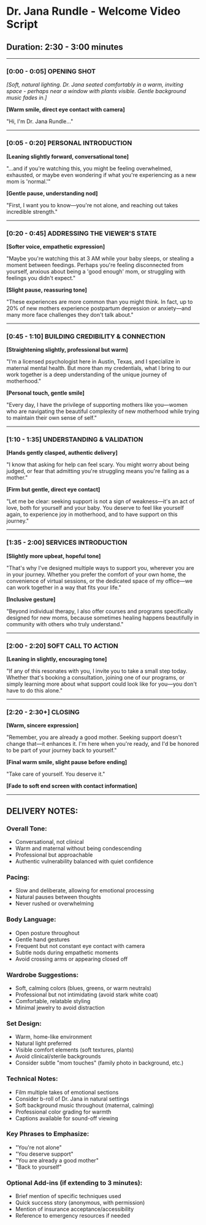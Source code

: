 # Dr. Jana Rundle - Welcome Video Script
## Duration: 2:30 - 3:00 minutes

---

### [0:00 - 0:05] OPENING SHOT
*[Soft, natural lighting. Dr. Jana seated comfortably in a warm, inviting space - perhaps near a window with plants visible. Gentle background music fades in.]*

**[Warm smile, direct eye contact with camera]**

"Hi, I'm Dr. Jana Rundle..."

---

### [0:05 - 0:20] PERSONAL INTRODUCTION
**[Leaning slightly forward, conversational tone]**

"...and if you're watching this, you might be feeling overwhelmed, exhausted, or maybe even wondering if what you're experiencing as a new mom is 'normal.'"

**[Gentle pause, understanding nod]**

"First, I want you to know—you're not alone, and reaching out takes incredible strength."

---

### [0:20 - 0:45] ADDRESSING THE VIEWER'S STATE
**[Softer voice, empathetic expression]**

"Maybe you're watching this at 3 AM while your baby sleeps, or stealing a moment between feedings. Perhaps you're feeling disconnected from yourself, anxious about being a 'good enough' mom, or struggling with feelings you didn't expect."

**[Slight pause, reassuring tone]**

"These experiences are more common than you might think. In fact, up to 20% of new mothers experience postpartum depression or anxiety—and many more face challenges they don't talk about."

---

### [0:45 - 1:10] BUILDING CREDIBILITY & CONNECTION
**[Straightening slightly, professional but warm]**

"I'm a licensed psychologist here in Austin, Texas, and I specialize in maternal mental health. But more than my credentials, what I bring to our work together is a deep understanding of the unique journey of motherhood."

**[Personal touch, gentle smile]**

"Every day, I have the privilege of supporting mothers like you—women who are navigating the beautiful complexity of new motherhood while trying to maintain their own sense of self."

---

### [1:10 - 1:35] UNDERSTANDING & VALIDATION
**[Hands gently clasped, authentic delivery]**

"I know that asking for help can feel scary. You might worry about being judged, or fear that admitting you're struggling means you're failing as a mother."

**[Firm but gentle, direct eye contact]**

"Let me be clear: seeking support is not a sign of weakness—it's an act of love, both for yourself and your baby. You deserve to feel like yourself again, to experience joy in motherhood, and to have support on this journey."

---

### [1:35 - 2:00] SERVICES INTRODUCTION
**[Slightly more upbeat, hopeful tone]**

"That's why I've designed multiple ways to support you, wherever you are in your journey. Whether you prefer the comfort of your own home, the convenience of virtual sessions, or the dedicated space of my office—we can work together in a way that fits your life."

**[Inclusive gesture]**

"Beyond individual therapy, I also offer courses and programs specifically designed for new moms, because sometimes healing happens beautifully in community with others who truly understand."

---

### [2:00 - 2:20] SOFT CALL TO ACTION
**[Leaning in slightly, encouraging tone]**

"If any of this resonates with you, I invite you to take a small step today. Whether that's booking a consultation, joining one of our programs, or simply learning more about what support could look like for you—you don't have to do this alone."

---

### [2:20 - 2:30+] CLOSING
**[Warm, sincere expression]**

"Remember, you are already a good mother. Seeking support doesn't change that—it enhances it. I'm here when you're ready, and I'd be honored to be part of your journey back to yourself."

**[Final warm smile, slight pause before ending]**

"Take care of yourself. You deserve it."

**[Fade to soft end screen with contact information]**

---

## DELIVERY NOTES:

### Overall Tone:
- Conversational, not clinical
- Warm and maternal without being condescending
- Professional but approachable
- Authentic vulnerability balanced with quiet confidence

### Pacing:
- Slow and deliberate, allowing for emotional processing
- Natural pauses between thoughts
- Never rushed or overwhelming

### Body Language:
- Open posture throughout
- Gentle hand gestures
- Frequent but not constant eye contact with camera
- Subtle nods during empathetic moments
- Avoid crossing arms or appearing closed off

### Wardrobe Suggestions:
- Soft, calming colors (blues, greens, or warm neutrals)
- Professional but not intimidating (avoid stark white coat)
- Comfortable, relatable styling
- Minimal jewelry to avoid distraction

### Set Design:
- Warm, home-like environment
- Natural light preferred
- Visible comfort elements (soft textures, plants)
- Avoid clinical/sterile backgrounds
- Consider subtle "mom touches" (family photo in background, etc.)

### Technical Notes:
- Film multiple takes of emotional sections
- Consider b-roll of Dr. Jana in natural settings
- Soft background music throughout (maternal, calming)
- Professional color grading for warmth
- Captions available for sound-off viewing

### Key Phrases to Emphasize:
- "You're not alone"
- "You deserve support"
- "You are already a good mother"
- "Back to yourself"

### Optional Add-ins (if extending to 3 minutes):
- Brief mention of specific techniques used
- Quick success story (anonymous, with permission)
- Mention of insurance acceptance/accessibility
- Reference to emergency resources if needed